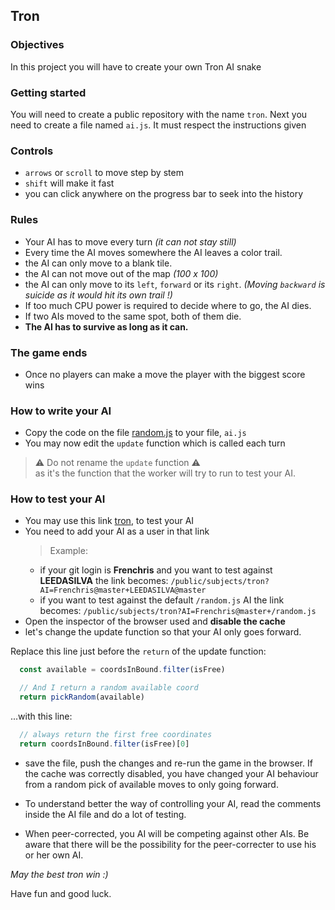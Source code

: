 ## Tron

### Objectives

In this project you will have to create your own Tron AI snake

### Getting started

You will need to create a public repository with the name `tron`. Next you need to create a file named `ai.js`. It must respect the instructions given

### Controls

- `arrows` or `scroll` to move step by stem
- `shift` will make it fast
- you can click anywhere on the progress bar to seek into the history

### Rules

- Your AI has to move every turn *(it can not stay still)*
- Every time the AI moves somewhere the AI leaves a color trail.
- the AI can only move to a blank tile.
- the AI can not move out of the map *(100 x 100)*
- the AI can only move to its `left`, `forward` or its `right`.
  *(Moving `backward` is suicide as it would hit its own trail !)*
- If too much CPU power is required to decide where to go, the AI dies.
- If two AIs moved to the same spot, both of them die.
- **The AI has to survive as long as it can.**

### The game ends

- Once no players can make a move the player with the biggest score wins

### How to write your AI

- Copy the code on the file [random.js](https://raw.githubusercontent.com/01-edu/public/master/subjects/tron/ai/random.js) to your file, `ai.js`
- You may now edit the `update` function which is called each turn

> ⚠️ Do not rename the `update` function ⚠️ \
> as it's the function that the worker will try to run to test your AI.

### How to test your AI

- You may use this link [tron](/public/subjects/tron?ai=&seed=1653547275), to test your AI
- You need to add your AI as a user in that link
  > Example:
    - if your git login is **Frenchris** and you want to test against **LEEDASILVA** the link becomes: `/public/subjects/tron?AI=Frenchris@master+LEEDASILVA@master`
    - if you want to test against the default `/random.js` AI the link becomes: `/public/subjects/tron?AI=Frenchris@master+/random.js`
- Open the inspector of the browser used and **disable the cache**
- let's change the update function so that your AI only goes forward.

Replace this line just before the `return` of the update function:
```js
  const available = coordsInBound.filter(isFree)

  // And I return a random available coord
  return pickRandom(available)
```

...with this line:
```js
  // always return the first free coordinates
  return coordsInBound.filter(isFree)[0]
```

- save the file, push the changes and re-run the game in the browser.
  If the cache was correctly disabled,
  you have changed your AI behaviour from a random pick of available moves
  to only going forward.

- To understand better the way of controlling your AI,
  read the comments inside the AI file and do a lot of testing.

- When peer-corrected, you AI will be competing against other AIs.
  Be aware that there will be the possibility for the peer-correcter
  to use his or her own AI.

*May the best tron win :)*

Have fun and good luck.
